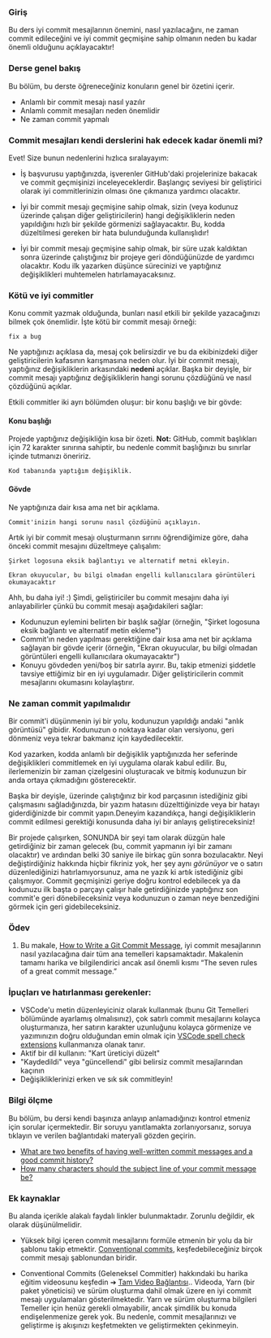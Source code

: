 ### Giriş

Bu ders iyi commit mesajlarının önemini, nasıl yazılacağını, ne zaman commit edileceğini ve iyi commit geçmişine sahip olmanın neden bu kadar önemli olduğunu açıklayacaktır!

### Derse genel bakış

Bu bölüm, bu derste öğreneceğiniz konuların genel bir özetini içerir.

- Anlamlı bir commit mesajı nasıl yazılır
- Anlamlı commit mesajları neden önemlidir
- Ne zaman commit yapmalı

### Commit mesajları kendi derslerini hak edecek kadar önemli mi?

Evet! Size bunun nedenlerini hızlıca sıralayayım:

- İş başvurusu yaptığınızda, işverenler GitHub'daki projelerinize bakacak ve commit geçmişinizi inceleyeceklerdir. Başlangıç ​​seviyesi bir geliştirici olarak iyi commitlerinizin olması öne çıkmanıza yardımcı olacaktır.

- İyi bir commit mesajı geçmişine sahip olmak, sizin (veya kodunuz üzerinde çalışan diğer geliştiricilerin) hangi değişikliklerin neden yapıldığını hızlı bir şekilde görmenizi sağlayacaktır. Bu, kodda düzeltilmesi gereken bir hata bulunduğunda kullanışlıdır!

- İyi bir commit mesajı geçmişine sahip olmak, bir süre uzak kaldıktan sonra üzerinde çalıştığınız bir projeye geri döndüğünüzde de yardımcı olacaktır. Kodu ilk yazarken düşünce sürecinizi ve yaptığınız değişiklikleri muhtemelen hatırlamayacaksınız.

### Kötü ve iyi commitler

Konu commit yazmak olduğunda, bunları nasıl etkili bir şekilde yazacağınızı bilmek çok önemlidir. İşte kötü bir commit mesajı örneği:

```
fix a bug
```

Ne yaptığınızı açıklasa da, mesaj çok belirsizdir ve bu da ekibinizdeki diğer geliştiricilerin kafasının karışmasına neden olur. İyi bir commit mesajı, yaptığınız değişikliklerin arkasındaki **nedeni** açıklar. Başka bir deyişle, bir commit mesajı yaptığınız değişikliklerin hangi sorunu çözdüğünü ve nasıl çözdüğünü açıklar.

Etkili commitler iki ayrı bölümden oluşur: bir konu başlığı ve bir gövde:

#### Konu başlığı

Projede yaptığınız değişikliğin kısa bir özeti. **Not:** GitHub, commit başlıkları için 72 karakter sınırına sahiptir, bu nedenle commit başlığınızı bu sınırlar içinde tutmanızı öneririz.

```
Kod tabanında yaptığım değişiklik.
```

#### Gövde

Ne yaptığınıza dair kısa ama net bir açıklama.

```
Commit'inizin hangi sorunu nasıl çözdüğünü açıklayın.
```

Artık iyi bir commit mesajı oluşturmanın sırrını öğrendiğimize göre, daha önceki commit mesajını düzeltmeye çalışalım:

```git
Şirket logosuna eksik bağlantıyı ve alternatif metni ekleyin.

Ekran okuyucular, bu bilgi olmadan engelli kullanıcılara görüntüleri okumayacaktır
```

Ahh, bu daha iyi! :) Şimdi, geliştiriciler bu commit mesajını daha iyi anlayabilirler çünkü bu commit mesajı aşağıdakileri sağlar:

- Kodunuzun eylemini belirten bir başlık sağlar (örneğin, "Şirket logosuna eksik bağlantı ve alternatif metin ekleme")
- Commit'ın neden yapılması gerektiğine dair kısa ama net bir açıklama sağlayan bir gövde içerir (örneğin, "Ekran okuyucular, bu bilgi olmadan görüntüleri engelli kullanıcılara okumayacaktır")
- Konuyu gövdeden yeni/boş bir satırla ayırır. Bu, takip etmenizi şiddetle tavsiye ettiğimiz bir en iyi uygulamadır. Diğer geliştiricilerin commit mesajlarını okumasını kolaylaştırır.

### Ne zaman commit yapılmalıdır

Bir commit'i düşünmenin iyi bir yolu, kodunuzun yapıldığı andaki "anlık görüntüsü" gibidir. Kodunuzun o noktaya kadar olan versiyonu, geri dönmeniz veya tekrar bakmanız için kaydedilecektir.

Kod yazarken, kodda anlamlı bir değişiklik yaptığınızda her seferinde değişiklikleri commitlemek en iyi uygulama olarak kabul edilir. Bu, ilerlemenizin bir zaman çizelgesini oluşturacak ve bitmiş kodunuzun bir anda ortaya çıkmadığını gösterecektir.

Başka bir deyişle, üzerinde çalıştığınız bir kod parçasının istediğiniz gibi çalışmasını sağladığınızda, bir yazım hatasını düzelttiğinizde veya bir hatayı giderdiğinizde bir commit yapın.Deneyim kazandıkça, hangi değişikliklerin commit edilmesi gerektiği konusunda daha iyi bir anlayış geliştireceksiniz!

Bir projede çalışırken, SONUNDA bir şeyi tam olarak düzgün hale getirdiğiniz bir zaman gelecek (bu, commit yapmanın iyi bir zamanı olacaktır) ve ardından belki 30 saniye ile birkaç gün sonra bozulacaktır. Neyi değiştirdiğiniz hakkında hiçbir fikriniz yok, her şey aynı _görünüyor_ ve o satırı düzenlediğinizi hatırlamıyorsunuz, ama ne yazık ki artık istediğiniz gibi çalışmıyor. Commit geçmişinizi geriye doğru kontrol edebilecek ya da kodunuzu ilk başta o parçayı çalışır hale getirdiğinizde yaptığınız son commit'e geri dönebileceksiniz veya kodunuzun o zaman neye benzediğini görmek için geri gidebileceksiniz.

### Ödev

<div class="lesson-content__panel" markdown="1">

1.  Bu makale, [How to Write a Git Commit Message](https://cbea.ms/git-commit), iyi commit mesajlarının nasıl yazılacağına dair tüm ana temelleri kapsamaktadır. Makalenin tamamı harika ve bilgilendirici ancak asıl önemli kısmı “The seven rules of a great commit message.”

</div>

### İpuçları ve hatırlanması gerekenler:

- VSCode'u metin düzenleyiciniz olarak kullanmak (bunu Git Temelleri bölümünde ayarlamış olmalısınız), çok satırlı commit mesajlarını kolayca oluşturmanıza, her satırın karakter uzunluğunu kolayca görmenize ve yazımınızın doğru olduğundan emin olmak için [VSCode spell check extensions](https://marketplace.visualstudio.com/items?itemName=streetsidesoftware.code-spell-checker) kullanmanıza olanak tanır.
- Aktif bir dil kullanın: "Kart üreticiyi düzelt"
- "Kaydedildi" veya "güncellendi" gibi belirsiz commit mesajlarından kaçının
- Değişikliklerinizi erken ve sık sık commitleyin!

### Bilgi ölçme

Bu bölüm, bu dersi kendi başınıza anlayıp anlamadığınızı kontrol etmeniz için sorular içermektedir. Bir soruyu yanıtlamakta zorlanıyorsanız, soruya tıklayın ve verilen bağlantıdaki materyali gözden geçirin.

- <a class="knowledge-check-link" href="https://cbea.ms/git-commit/#intro">What are two benefits of having well-written commit messages and a good commit history?</a>
- <a class="knowledge-check-link" href="https://cbea.ms/git-commit/#limit-50">How many characters should the subject line of your commit message be?</a>

### Ek kaynaklar

Bu alanda içerikle alakalı faydalı linkler bulunmaktadır. Zorunlu değildir, ek olarak düşünülmelidir.

- Yüksek bilgi içeren commit mesajlarını formüle etmenin bir yolu da bir şablonu takip etmektir. [Conventional commits](https://www.conventionalcommits.org/en/v1.0.0/), keşfedebileceğiniz birçok commit mesajı şablonundan biridir.

- Conventional Commits (Geleneksel Commitler) hakkındaki bu harika eğitim videosunu keşfedin ➔ [Tam Video Bağlantısı](https://www.youtube.com/watch?v=OJqUWvmf4gg).. Videoda, Yarn (bir paket yöneticisi) ve sürüm oluşturma dahil olmak üzere en iyi commit mesajı uygulamaları gösterilmektedir. Yarn ve sürüm oluşturma bilgileri Temeller için henüz gerekli olmayabilir, ancak şimdilik bu konuda endişelenmenize gerek yok. Bu nedenle, commit mesajlarınızı ve geliştirme iş akışınızı keşfetmekten ve geliştirmekten çekinmeyin.
